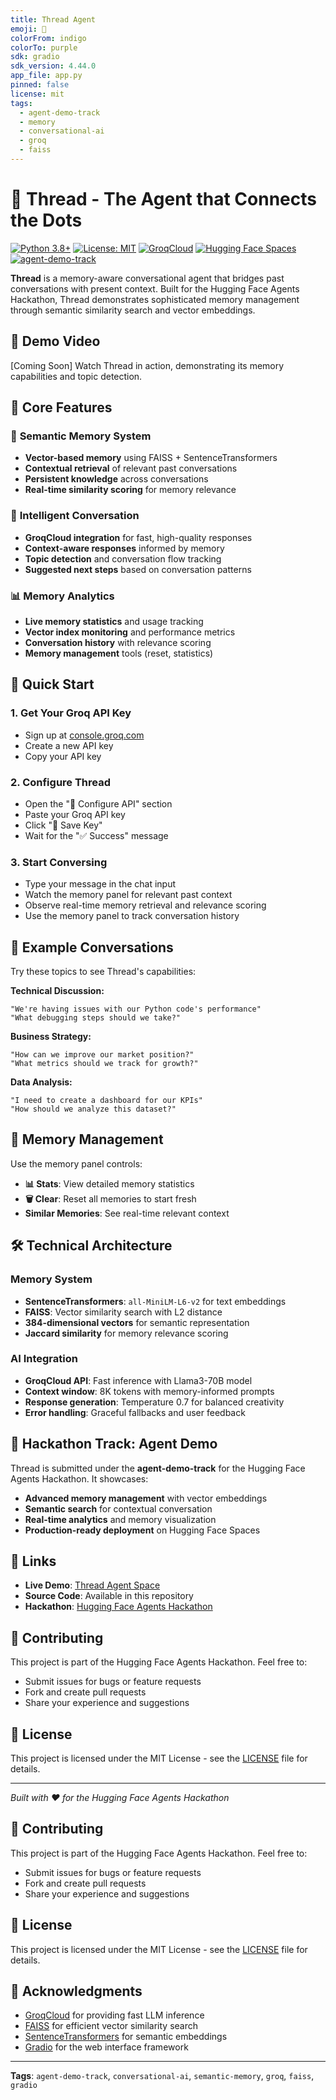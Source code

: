 ```yaml
---
title: Thread Agent
emoji: 🧠
colorFrom: indigo
colorTo: purple
sdk: gradio
sdk_version: 4.44.0
app_file: app.py
pinned: false
license: mit
tags:
  - agent-demo-track
  - memory
  - conversational-ai
  - groq
  - faiss
---
```


# 🧠 Thread - The Agent that Connects the Dots

[![Python 3.8+](https://img.shields.io/badge/python-3.8+-blue.svg)](https://www.python.org/downloads/)
[![License: MIT](https://img.shields.io/badge/License-MIT-yellow.svg)](https://opensource.org/licenses/MIT)
[![GroqCloud](https://img.shields.io/badge/Powered%20by-GroqCloud-purple.svg)](https://console.groq.com/)
[![Hugging Face Spaces](https://img.shields.io/badge/%F0%9F%A4%97%20Hugging%20Face-Spaces-blue)](https://huggingface.co/spaces/Agents-MCP-Hackathon/thread-agent)
[![agent-demo-track](https://img.shields.io/badge/track-agent--demo-orange)](https://huggingface.co/spaces/Agents-MCP-Hackathon/thread-agent)

**Thread** is a memory-aware conversational agent that bridges past conversations with present context. Built for the Hugging Face Agents Hackathon, Thread demonstrates sophisticated memory management through semantic similarity search and vector embeddings.

## 🎥 Demo Video

[Coming Soon] Watch Thread in action, demonstrating its memory capabilities and topic detection.

## 🎯 **Core Features**

### 🧠 **Semantic Memory System**
- **Vector-based memory** using FAISS + SentenceTransformers
- **Contextual retrieval** of relevant past conversations
- **Persistent knowledge** across conversations
- **Real-time similarity scoring** for memory relevance

### 💬 **Intelligent Conversation**
- **GroqCloud integration** for fast, high-quality responses
- **Context-aware responses** informed by memory
- **Topic detection** and conversation flow tracking
- **Suggested next steps** based on conversation patterns

### 📊 **Memory Analytics**
- **Live memory statistics** and usage tracking
- **Vector index monitoring** and performance metrics
- **Conversation history** with relevance scoring
- **Memory management** tools (reset, statistics)

## 🚀 **Quick Start**

### 1. **Get Your Groq API Key**
- Sign up at [console.groq.com](https://console.groq.com/)
- Create a new API key
- Copy your API key

### 2. **Configure Thread**
- Open the "🔐 Configure API" section
- Paste your Groq API key
- Click "💾 Save Key"
- Wait for the "✅ Success" message

### 3. **Start Conversing**
- Type your message in the chat input
- Watch the memory panel for relevant past context
- Observe real-time memory retrieval and relevance scoring
- Use the memory panel to track conversation history

## 🧪 **Example Conversations**

Try these topics to see Thread's capabilities:

**Technical Discussion:**
```
"We're having issues with our Python code's performance"
"What debugging steps should we take?"
```

**Business Strategy:**
```
"How can we improve our market position?"
"What metrics should we track for growth?"
```

**Data Analysis:**
```
"I need to create a dashboard for our KPIs"
"How should we analyze this dataset?"
```

## 🔧 **Memory Management**

Use the memory panel controls:
- **📊 Stats**: View detailed memory statistics
- **🗑️ Clear**: Reset all memories to start fresh
- **Similar Memories**: See real-time relevant context

## 🛠️ **Technical Architecture**

### **Memory System**
- **SentenceTransformers**: `all-MiniLM-L6-v2` for text embeddings
- **FAISS**: Vector similarity search with L2 distance
- **384-dimensional vectors** for semantic representation
- **Jaccard similarity** for memory relevance scoring

### **AI Integration**
- **GroqCloud API**: Fast inference with Llama3-70B model
- **Context window**: 8K tokens with memory-informed prompts
- **Response generation**: Temperature 0.7 for balanced creativity
- **Error handling**: Graceful fallbacks and user feedback

## 🎯 **Hackathon Track: Agent Demo**

Thread is submitted under the **agent-demo-track** for the Hugging Face Agents Hackathon. It showcases:

- **Advanced memory management** with vector embeddings
- **Semantic search** for contextual conversation
- **Real-time analytics** and memory visualization
- **Production-ready deployment** on Hugging Face Spaces

## 🔗 **Links**

- **Live Demo**: [Thread Agent Space](https://huggingface.co/spaces/Agents-MCP-Hackathon/thread-agent)
- **Source Code**: Available in this repository
- **Hackathon**: [Hugging Face Agents Hackathon](https://huggingface.co/blog/agents-hackathon)

## 🤝 **Contributing**

This project is part of the Hugging Face Agents Hackathon. Feel free to:
- Submit issues for bugs or feature requests
- Fork and create pull requests
- Share your experience and suggestions

## 📄 **License**

This project is licensed under the MIT License - see the [LICENSE](LICENSE) file for details.

---

*Built with ❤️ for the Hugging Face Agents Hackathon*

## 🤝 Contributing

This project is part of the Hugging Face Agents Hackathon. Feel free to:
- Submit issues for bugs or feature requests
- Fork and create pull requests
- Share your experience and suggestions

## 📄 License

This project is licensed under the MIT License - see the [LICENSE](LICENSE) file for details.

## 🙏 Acknowledgments

- [GroqCloud](https://console.groq.com/) for providing fast LLM inference
- [FAISS](https://faiss.ai/) for efficient vector similarity search
- [SentenceTransformers](https://www.sbert.net/) for semantic embeddings
- [Gradio](https://gradio.app/) for the web interface framework

---

**Tags**: `agent-demo-track`, `conversational-ai`, `semantic-memory`, `groq`, `faiss`, `gradio` 